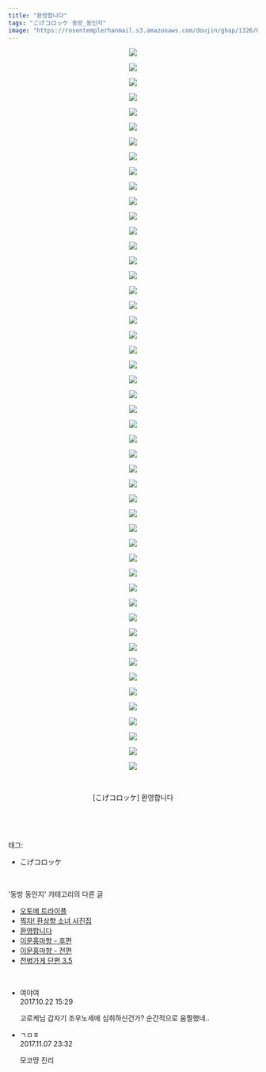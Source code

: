 ```yaml
---
title: "환영합니다"
tags: "こげコロッケ 동방_동인지"
image: "https://rosentemplerhanmail.s3.amazonaws.com/doujin/ghap/1326/001.jpg"
---
```

<div class="article">
<p style="text-align: center; clear: none; float: none;"><img src="{{ site.imgserver11 }}/ghap/1326/001.jpg"/></p>
<p style="text-align: center; clear: none; float: none;"><img src="{{ site.imgserver11 }}/ghap/1326/002.jpg"/></p>
<p style="text-align: center; clear: none; float: none;"><img src="{{ site.imgserver11 }}/ghap/1326/003.jpg"/></p>
<p style="text-align: center; clear: none; float: none;"><img src="{{ site.imgserver11 }}/ghap/1326/004.jpg"/></p>
<p style="text-align: center; clear: none; float: none;"><img src="{{ site.imgserver11 }}/ghap/1326/005.jpg"/></p>
<p style="text-align: center; clear: none; float: none;"><img src="{{ site.imgserver11 }}/ghap/1326/006.jpg"/></p>
<p style="text-align: center; clear: none; float: none;"><img src="{{ site.imgserver11 }}/ghap/1326/007.jpg"/></p>
<p style="text-align: center; clear: none; float: none;"><img src="{{ site.imgserver11 }}/ghap/1326/008.jpg"/></p>
<p style="text-align: center; clear: none; float: none;"><img src="{{ site.imgserver11 }}/ghap/1326/009.jpg"/></p>
<p style="text-align: center; clear: none; float: none;"><img src="{{ site.imgserver11 }}/ghap/1326/010.jpg"/></p>
<p style="text-align: center; clear: none; float: none;"><img src="{{ site.imgserver11 }}/ghap/1326/011.jpg"/></p>
<p style="text-align: center; clear: none; float: none;"><img src="{{ site.imgserver11 }}/ghap/1326/012.jpg"/></p>
<p style="text-align: center; clear: none; float: none;"><img src="{{ site.imgserver11 }}/ghap/1326/013.jpg"/></p>
<p style="text-align: center; clear: none; float: none;"><img src="{{ site.imgserver11 }}/ghap/1326/014.jpg"/></p>
<p style="text-align: center; clear: none; float: none;"><img src="{{ site.imgserver11 }}/ghap/1326/015.jpg"/></p>
<p style="text-align: center; clear: none; float: none;"><img src="{{ site.imgserver11 }}/ghap/1326/016.jpg"/></p>
<p style="text-align: center; clear: none; float: none;"><img src="{{ site.imgserver11 }}/ghap/1326/017.jpg"/></p>
<p style="text-align: center; clear: none; float: none;"><img src="{{ site.imgserver11 }}/ghap/1326/018.jpg"/></p>
<p style="text-align: center; clear: none; float: none;"><img src="{{ site.imgserver11 }}/ghap/1326/019.jpg"/></p>
<p style="text-align: center; clear: none; float: none;"><img src="{{ site.imgserver11 }}/ghap/1326/020.jpg"/></p>
<p style="text-align: center; clear: none; float: none;"><img src="{{ site.imgserver11 }}/ghap/1326/021.jpg"/></p>
<p style="text-align: center; clear: none; float: none;"><img src="{{ site.imgserver11 }}/ghap/1326/022.jpg"/></p>
<p style="text-align: center; clear: none; float: none;"><img src="{{ site.imgserver11 }}/ghap/1326/023.jpg"/></p>
<p style="text-align: center; clear: none; float: none;"><img src="{{ site.imgserver11 }}/ghap/1326/024.jpg"/></p>
<p style="text-align: center; clear: none; float: none;"><img src="{{ site.imgserver11 }}/ghap/1326/025.jpg"/></p>
<p style="text-align: center; clear: none; float: none;"><img src="{{ site.imgserver11 }}/ghap/1326/026.jpg"/></p>
<p style="text-align: center; clear: none; float: none;"><img src="{{ site.imgserver11 }}/ghap/1326/027.jpg"/></p>
<p style="text-align: center; clear: none; float: none;"><img src="{{ site.imgserver11 }}/ghap/1326/028.jpg"/></p>
<p style="text-align: center; clear: none; float: none;"><img src="{{ site.imgserver11 }}/ghap/1326/029.jpg"/></p>
<p style="text-align: center; clear: none; float: none;"><img src="{{ site.imgserver11 }}/ghap/1326/030.jpg"/></p>
<p style="text-align: center; clear: none; float: none;"><img src="{{ site.imgserver11 }}/ghap/1326/031.jpg"/></p>
<p style="text-align: center; clear: none; float: none;"><img src="{{ site.imgserver11 }}/ghap/1326/032.jpg"/></p>
<p style="text-align: center; clear: none; float: none;"><img src="{{ site.imgserver11 }}/ghap/1326/033.jpg"/></p>
<p style="text-align: center; clear: none; float: none;"><img src="{{ site.imgserver11 }}/ghap/1326/034.jpg"/></p>
<p style="text-align: center; clear: none; float: none;"><img src="{{ site.imgserver11 }}/ghap/1326/035.jpg"/></p>
<p style="text-align: center; clear: none; float: none;"><img src="{{ site.imgserver11 }}/ghap/1326/036.jpg"/></p>
<p style="text-align: center; clear: none; float: none;"><img src="{{ site.imgserver11 }}/ghap/1326/037.jpg"/></p>
<p style="text-align: center; clear: none; float: none;"><img src="{{ site.imgserver11 }}/ghap/1326/038.jpg"/></p>
<p style="text-align: center; clear: none; float: none;"><img src="{{ site.imgserver11 }}/ghap/1326/039.jpg"/></p>
<p style="text-align: center; clear: none; float: none;"><img src="{{ site.imgserver11 }}/ghap/1326/040.jpg"/></p>
<p style="text-align: center; clear: none; float: none;"><img src="{{ site.imgserver11 }}/ghap/1326/041.jpg"/></p>
<p style="text-align: center; clear: none; float: none;"><img src="{{ site.imgserver11 }}/ghap/1326/042.jpg"/></p>
<p style="text-align: center; clear: none; float: none;"><img src="{{ site.imgserver11 }}/ghap/1326/043.jpg"/></p>
<p style="text-align: center; clear: none; float: none;"><img src="{{ site.imgserver11 }}/ghap/1326/044.jpg"/></p>
<p style="text-align: center; clear: none; float: none;"><img src="{{ site.imgserver11 }}/ghap/1326/045.jpg"/></p>
<p style="text-align: center; clear: none; float: none;"><img src="{{ site.imgserver11 }}/ghap/1326/046.jpg"/></p>
<p style="text-align: center; clear: none; float: none;"><img src="{{ site.imgserver11 }}/ghap/1326/047.jpg"/></p>
<p style="text-align: center; clear: none; float: none;"><img src="{{ site.imgserver11 }}/ghap/1326/048.jpg"/></p>
<p style="text-align: center; clear: none; float: none;"><img src="{{ site.imgserver11 }}/ghap/1326/049.jpg"/></p>
<p style="text-align: center; clear: none; float: none;"><br/></p>
<p style="text-align: center; clear: none; float: none;">[こげコロッケ] 환영합니다</p>
<p><br/></p>
</div><br/>
<div class="tagTrail">
<p>태그: </p>
<ul>
<li>こげコロッケ</li>
</ul>
</div><br/>
<div class="another">
<p>'동방 동인지' 카테고리의 다른 글</p>
<ul>
<li><a href="/ghap_1328">오토메 트라이플</a></li>
<li><a href="/ghap_1327">찍자! 환상향 소녀 사진집</a></li>
<li><a href="/ghap_1326">환영합니다</a></li>
<li><a href="/ghap_1325">이문홍마향 - 후편</a></li>
<li><a href="/ghap_1324">이문홍마향 - 전편</a></li>
<li><a href="/ghap_1322">전병가게 단편 3.5</a></li>
</ul>
</div><br/>
<div class="cb_module cb_fluid">
<div class="cb_wrt cb_profile">
<div class="comment">
<ul>
<li class="cb_thumb_off" id="comment15111812">
<div class="cb_comment_area">
<div class="cb_info_area">
<div class="cb_section">
<span class="cb_nick_name">여야여</span>
</div>
<div class="cb_section">
<span class="cb_date">2017.10.22 15:29 </span>
</div>
</div>
<div class="cb_dsc_comment">
<p class="cb_dsc">
											고로케님 갑자기 조우노세에 심취하신건가? 순간적으로 움찔했네..
										</p>
</div>
</div></li>
<li class="cb_thumb_off" id="comment15124897">
<div class="cb_comment_area">
<div class="cb_info_area">
<div class="cb_section">
<span class="cb_nick_name">ㄱㅁㅎ</span>
</div>
<div class="cb_section">
<span class="cb_date">2017.11.07 23:32 </span>
</div>
</div>
<div class="cb_dsc_comment">
<p class="cb_dsc">
											모코땅 진리
										</p>
</div>
</div></li>
</ul>
</div>
</div><!-- commentList close -->
</div><br/>
